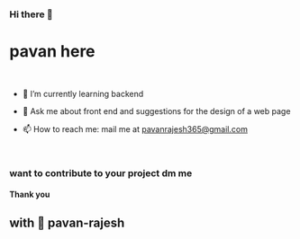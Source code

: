 ### Hi there 👋

# pavan here

  <br>
  
- 🌱 I’m currently learning backend

- 💬 Ask me about front end and suggestions for the design of a web page

- 📫 How to reach me: mail me at pavanrajesh365@gmail.com

<br>

### want to contribute to your project dm me 



#### Thank you 



##  with 💖 pavan-rajesh


